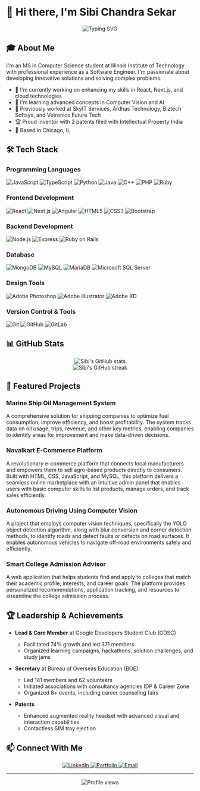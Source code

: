 # 👋 Hi there, I'm Sibi Chandra Sekar

<div align="center">
  <img src="https://readme-typing-svg.herokuapp.com?font=Fira+Code&pause=1000&color=2E97F7&center=true&vCenter=true&width=435&lines=Software+Engineer;Full+Stack+Developer;MS+Computer+Science+Student;Innovator+with+2+Patents" alt="Typing SVG" />
</div>

## 🎓 About Me

I'm an MS in Computer Science student at Illinois Institute of Technology with professional experience as a Software Engineer. I'm passionate about developing innovative solutions and solving complex problems.

- 🔭 I'm currently working on enhancing my skills in React, Next.js, and cloud technologies
- 🌱 I'm learning advanced concepts in Computer Vision and AI
- 💼 Previously worked at SkyIT Services, Ardhas Technology, Biztech Softsys, and Vetronics Future Tech
- 🏆 Proud inventor with 2 patents filed with Intellectual Property India
- 📍 Based in Chicago, IL

## 🛠️ Tech Stack

### Programming Languages
![JavaScript](https://img.shields.io/badge/-JavaScript-F7DF1E?style=flat-square&logo=javascript&logoColor=black)
![TypeScript](https://img.shields.io/badge/-TypeScript-3178C6?style=flat-square&logo=typescript&logoColor=white)
![Python](https://img.shields.io/badge/-Python-3776AB?style=flat-square&logo=python&logoColor=white)
![Java](https://img.shields.io/badge/-Java-007396?style=flat-square&logo=java&logoColor=white)
![C++](https://img.shields.io/badge/-C++-00599C?style=flat-square&logo=c%2B%2B&logoColor=white)
![PHP](https://img.shields.io/badge/-PHP-777BB4?style=flat-square&logo=php&logoColor=white)
![Ruby](https://img.shields.io/badge/-Ruby-CC342D?style=flat-square&logo=ruby&logoColor=white)

### Frontend Development
![React](https://img.shields.io/badge/-React-61DAFB?style=flat-square&logo=react&logoColor=black)
![Next.js](https://img.shields.io/badge/-Next.js-000000?style=flat-square&logo=next.js&logoColor=white)
![Angular](https://img.shields.io/badge/-Angular-DD0031?style=flat-square&logo=angular&logoColor=white)
![HTML5](https://img.shields.io/badge/-HTML5-E34F26?style=flat-square&logo=html5&logoColor=white)
![CSS3](https://img.shields.io/badge/-CSS3-1572B6?style=flat-square&logo=css3&logoColor=white)
![Bootstrap](https://img.shields.io/badge/-Bootstrap-7952B3?style=flat-square&logo=bootstrap&logoColor=white)

### Backend Development
![Node.js](https://img.shields.io/badge/-Node.js-339933?style=flat-square&logo=node.js&logoColor=white)
![Express](https://img.shields.io/badge/-Express-000000?style=flat-square&logo=express&logoColor=white)
![Ruby on Rails](https://img.shields.io/badge/-Ruby%20on%20Rails-CC0000?style=flat-square&logo=ruby-on-rails&logoColor=white)

### Database
![MongoDB](https://img.shields.io/badge/-MongoDB-47A248?style=flat-square&logo=mongodb&logoColor=white)
![MySQL](https://img.shields.io/badge/-MySQL-4479A1?style=flat-square&logo=mysql&logoColor=white)
![MariaDB](https://img.shields.io/badge/-MariaDB-003545?style=flat-square&logo=mariadb&logoColor=white)
![Microsoft SQL Server](https://img.shields.io/badge/-SQL%20Server-CC2927?style=flat-square&logo=microsoft-sql-server&logoColor=white)

### Design Tools
![Adobe Photoshop](https://img.shields.io/badge/-Adobe%20Photoshop-31A8FF?style=flat-square&logo=adobe-photoshop&logoColor=white)
![Adobe Illustrator](https://img.shields.io/badge/-Adobe%20Illustrator-FF9A00?style=flat-square&logo=adobe-illustrator&logoColor=white)
![Adobe XD](https://img.shields.io/badge/-Adobe%20XD-FF61F6?style=flat-square&logo=adobe-xd&logoColor=white)

### Version Control & Tools
![Git](https://img.shields.io/badge/-Git-F05032?style=flat-square&logo=git&logoColor=white)
![GitHub](https://img.shields.io/badge/-GitHub-181717?style=flat-square&logo=github&logoColor=white)
![GitLab](https://img.shields.io/badge/-GitLab-FCA121?style=flat-square&logo=gitlab&logoColor=white)

## 📊 GitHub Stats

<div align="center">
  <img src="https://github-readme-stats.vercel.app/api?username=sibi1702&show_icons=true&theme=tokyonight" alt="Sibi's GitHub stats" />
</div>

<div align="center">
  <img src="https://github-readme-streak-stats.herokuapp.com/?user=sibi1702&theme=tokyonight" alt="Sibi's GitHub streak" />
</div>

## 🚀 Featured Projects

### Marine Ship Oil Management System
A comprehensive solution for shipping companies to optimize fuel consumption, improve efficiency, and boost profitability. The system tracks data on oil usage, trips, revenue, and other key metrics, enabling companies to identify areas for improvement and make data-driven decisions.

### Navalkart E-Commerce Platform
A revolutionary e-commerce platform that connects local manufacturers and empowers them to sell agro-based products directly to consumers. Built with HTML, CSS, JavaScript, and MySQL, this platform delivers a seamless online marketplace with an intuitive admin panel that enables users with basic computer skills to list products, manage orders, and track sales efficiently.

### Autonomous Driving Using Computer Vision
A project that employs computer vision techniques, specifically the YOLO object detection algorithm, along with blur conversion and corner detection methods, to identify roads and detect faults or defects on road surfaces. It enables autonomous vehicles to navigate off-road environments safely and efficiently.

### Smart College Admission Advisor
A web application that helps students find and apply to colleges that match their academic profile, interests, and career goals. The platform provides personalized recommendations, application tracking, and resources to streamline the college admission process.

## 🏆 Leadership & Achievements

- **Lead & Core Member** at Google Developers Student Club (GDSC)
  - Facilitated 74% growth and led 371 members
  - Organized learning campaigns, hackathons, solution challenges, and study jams

- **Secretary** at Bureau of Overseas Education (BOE)
  - Led 141 members and 62 volunteers
  - Initiated associations with consultancy agencies IDP & Career Zone
  - Organized 8+ events, including career counseling fairs

- **Patents**
  - Enhanced augmented reality headset with advanced visual and interaction capabilities
  - Contactless SIM tray ejection

## 📫 Connect With Me

<div align="center">
  <a href="https://www.linkedin.com/in/sibichandrasekar" target="_blank">
    <img src="https://img.shields.io/badge/LinkedIn-0077B5?style=for-the-badge&logo=linkedin&logoColor=white" alt="LinkedIn" />
  </a>
  <a href="https://www.sibichandrasekar.com" target="_blank">
    <img src="https://img.shields.io/badge/Portfolio-000000?style=for-the-badge&logo=About.me&logoColor=white" alt="Portfolio" />
  </a>
  <a href="mailto:sibisekar0307@gmail.com">
    <img src="https://img.shields.io/badge/Email-D14836?style=for-the-badge&logo=gmail&logoColor=white" alt="Email" />
  </a>
</div>

---

<div align="center">
  <img src="https://komarev.com/ghpvc/?username=sibi1702&color=blue" alt="Profile views" />
</div>
